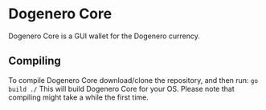 # Dogenero Core
Dogenero Core is a GUI wallet for the Dogenero currency.

## Compiling
To compile Dogenero Core download/clone the repository, and then run:
`go build ./`
This will build Dogenero Core for your OS. Please note that compiling might take a while the first time.

